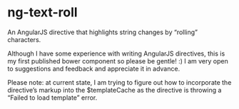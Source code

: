 # ng-text-roll
An AngularJS directive that highlights string changes by “rolling” characters.

Although I have some experience with writing AngularJS directives, this is my first published bower
component so please be gentle! :)  I am very open to suggestions and feedback and appreciate it in advance.

Please note: at current state, I am trying to figure out how to incorporate the directive’s markup 
into the $templateCache as the directive is throwing a “Failed to load template” error.

